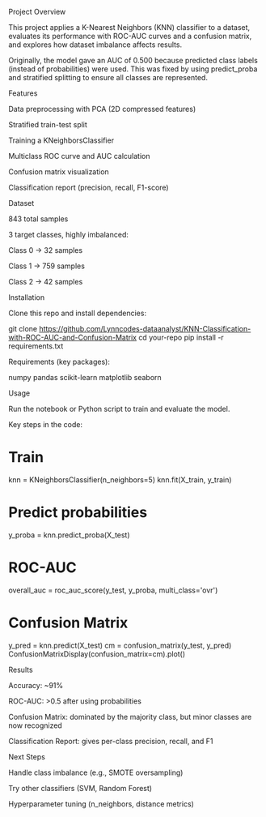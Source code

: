 Project Overview

This project applies a K-Nearest Neighbors (KNN) classifier to a dataset, evaluates its performance with ROC-AUC curves and a confusion matrix, and explores how dataset imbalance affects results.

Originally, the model gave an AUC of 0.500 because predicted class labels (instead of probabilities) were used. This was fixed by using predict_proba and stratified splitting to ensure all classes are represented.

Features

Data preprocessing with PCA (2D compressed features)

Stratified train-test split

Training a KNeighborsClassifier

Multiclass ROC curve and AUC calculation

Confusion matrix visualization

Classification report (precision, recall, F1-score)

Dataset

843 total samples

3 target classes, highly imbalanced:

Class 0 → 32 samples

Class 1 → 759 samples

Class 2 → 42 samples

Installation

Clone this repo and install dependencies:

git clone https://github.com/Lynncodes-dataanalyst/KNN-Classification-with-ROC-AUC-and-Confusion-Matrix
cd your-repo
pip install -r requirements.txt


Requirements (key packages):

numpy
pandas
scikit-learn
matplotlib
seaborn

Usage

Run the notebook or Python script to train and evaluate the model.

Key steps in the code:

# Train
knn = KNeighborsClassifier(n_neighbors=5)
knn.fit(X_train, y_train)

# Predict probabilities
y_proba = knn.predict_proba(X_test)

# ROC-AUC
overall_auc = roc_auc_score(y_test, y_proba, multi_class='ovr')

# Confusion Matrix
y_pred = knn.predict(X_test)
cm = confusion_matrix(y_test, y_pred)
ConfusionMatrixDisplay(confusion_matrix=cm).plot()

Results

Accuracy: ~91%

ROC-AUC: >0.5 after using probabilities

Confusion Matrix: dominated by the majority class, but minor classes are now recognized

Classification Report: gives per-class precision, recall, and F1

Next Steps

Handle class imbalance (e.g., SMOTE oversampling)

Try other classifiers (SVM, Random Forest)

Hyperparameter tuning (n_neighbors, distance metrics)
